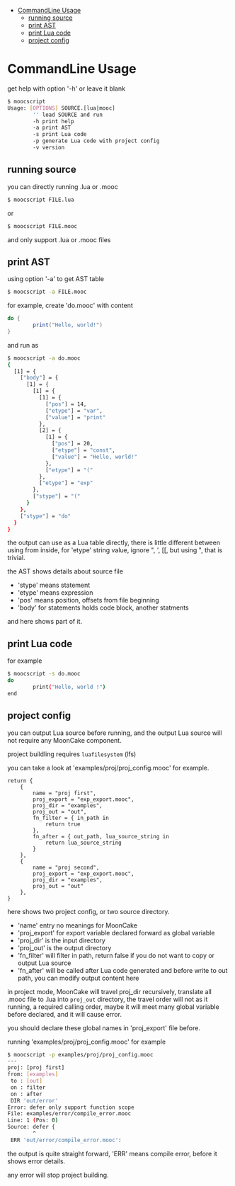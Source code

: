 
- [CommandLine Usage](#commandline-usage)
  - [running source](#running-source)
  - [print AST](#print-ast)
  - [print Lua code](#print-lua-code)
  - [project config](#project-config)
  
# CommandLine Usage

get help with option '-h' or leave it blank

```sh
$ moocscript
Usage: [OPTIONS] SOURCE.[lua|mooc]
        '' load SOURCE and run
        -h print help
        -a print AST
        -s print Lua code
        -p generate Lua code with project config
        -v version
```

## running source

you can directly running .lua or .mooc

```sh
$ moocscript FILE.lua
```

or

```sh
$ moocscript FILE.mooc
```

and only support .lua or .mooc files

## print AST

using option '-a' to get AST table

```sh
$ moocscript -a FILE.mooc
```

for example, create 'do.mooc' with content

```lua
do {
        print("Hello, world!")
}
```

and run as

```sh
$ moocscript -a do.mooc
{
  [1] = {
    ["body"] = {
      [1] = {
        [1] = {
          [1] = {
            ["pos"] = 14,
            ["etype"] = "var",
            ["value"] = "print"
          },
          [2] = {
            [1] = {
              ["pos"] = 20,
              ["etype"] = "const",
              ["value"] = "Hello, world!"
            },
            ["etype"] = "("
          },
          ["etype"] = "exp"
        },
        ["stype"] = "("
      }
    },
    ["stype"] = "do"
  }
}
```

the output can use as a Lua table directly, there is little different between using from inside, for 'etype' string value, ignore ", ', [[, but using ", that is trivial.

the AST shows details about source file

- 'stype' means statement
- 'etype' means expression
- 'pos' means position, offsets from file beginning
- 'body' for statements holds code block, another statments

and here shows part of it.

## print Lua code

for example

```sh
$ moocscript -s do.mooc
do
        print("Hello, world !")
end
```

## project config

you can output Lua source before running, and the output Lua source will not require any MoonCake component.

project buildling requires `luafilesystem` (lfs)

you can take a look at 'examples/proj/proj_config.mooc' for example.

```
return {
    {
        name = "proj first",
        proj_export = "exp_export.mooc",
        proj_dir = "examples",
        proj_out = "out",
        fn_filter = { in_path in
            return true
        },
        fn_after = { out_path, lua_source_string in
            return lua_source_string
        }
    },
    {
        name = "proj second",
        proj_export = "exp_export.mooc",
        proj_dir = "examples",
        proj_out = "out"
    },
}
```

here shows two project config, or two source directory.

- 'name' entry no meanings for MoonCake
- 'proj_export' for export variable declared forward as global variable
- 'proj_dir' is the input directory
- 'proj_out' is the output directory
- 'fn_filter' will filter in path, return false if you do not want to copy or output Lua source
- 'fn_after' will be called after Lua code generated and before write to out path, you can modify output content here

in project mode, MoonCake will travel proj_dir recursively, translate all .mooc file to .lua into `proj_out` directory, the travel order will not as it running, a required calling order, maybe it will meet many global variable before declared, and it will cause error.

you should declare these global names in 'proj_export' file before.

running 'examples/proj/proj_config.mooc' for example

```sh
$ moocscript -p examples/proj/proj_config.mooc
---
proj: [proj first]
from: [examples]
 to : [out]
 on : filter
 on : after
 DIR 'out/error'
Error: defer only support function scope
File: examples/error/compile_error.mooc
Line: 1 (Pos: 0)
Source: defer {
        ^
 ERR 'out/error/compile_error.mooc':
```

the output is quite straight forward, 'ERR' means compile error, before it shows error details.

any error will stop project building.

